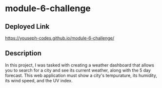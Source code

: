 # module-6-challenge

## Deployed Link
https://youseph-codes.github.io/module-6-challenge/

## Description

In this project, I was tasked with creating a weather dashboard that allows you to search for a city and see its current weather, along with the 5 day forecast. This web application must show a city's tempurature, its humidity, its wind speed, and the UV index. 